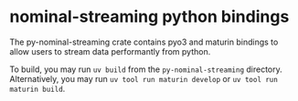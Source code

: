 # nominal-streaming python bindings

The py-nominal-streaming crate contains pyo3 and maturin bindings to allow users to stream data performantly from python.

To build, you may run `uv build` from the `py-nominal-streaming` directory. 
Alternatively, you may run `uv tool run maturin develop` or `uv tool run maturin build`.
